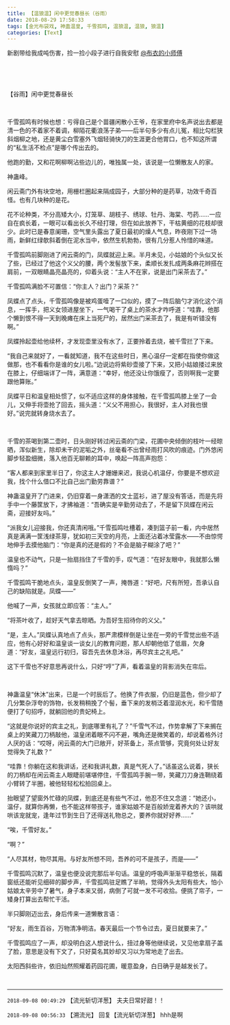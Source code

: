 ```yaml
---
title: 【温狼温】闲中更觉春昼长（谷雨）
date: 2018-08-29 17:58:33
tags: [金光布袋戏, 神蛊温皇, 千雪孤鸣, 温狼温, 温狼, 狼温]
categories: [Text]
---
```


<p dir="ltr"  >新剧带给我成吨伤害，捡一捡小段子进行自我安慰&nbsp;<a target="_blank" loftermentionblogid="500395376" href="http://www.lofter.com/mentionredirect.do?blogId=500395376"  >@布衣的小师傅</a>&nbsp;</p> 
<p dir="ltr"  >&nbsp;</p> 
<p dir="ltr"  >&nbsp;</p> 
<p dir="ltr"  >【谷雨】闲中更觉春昼长</p> 
<p dir="ltr"  >&nbsp;</p> 
<p dir="ltr"  >千雪孤鸣有时候也想：亏得自己是个苗疆闲散小王爷，在家里府中名声说出去都是清一色的不着家不着调，柳陌花衢浪荡子弟——后半句多少有点儿冤，相比勾栏狭斜烟柳之地，还是黄尘白雪塞外飞烟轻骑快刀的生涯更合他胃口，也不知这所谓的“私生活不检点”是哪个传出去的。</p> 
<p dir="ltr"  >他跑的勤，又和花啊柳啊沾些边儿的，唯独属一处，该说是一位懒散友人的家。</p> 
<p dir="ltr"  >神蛊峰。</p> 
<p dir="ltr"  >闲云斋门外有块空地，用栅栏圈起来隔成园子，大部分种的是药草，功效千奇百怪。也有几块种的是花。</p> 
<p dir="ltr"  >花不论种类，不分高矮大小，灯笼草、胡枝子、绣球、牡丹、海棠、芍药……一应自在疯长着，一眼可以看出长久不经打理，但在如此放养下，干枯黄细的花枝却很少。此时已是春意阑珊，空气里头露出了夏日最初的燥人气息，昨夜刚下过一场雨，新鲜红绿欹斜着倒在泥水当中，依然生机勃勃，很有几分惹人怜惜的味道。</p> 
<p dir="ltr"  >千雪孤鸣前脚刚进了闲云斋的门，凤蝶就迎上来。半月未见，小姑娘的个头似又长了些，已经过了他这个义父的腰，两个发髻放下来，柔顺长发扎成两条麻花辫搭在肩前，一双眼睛晶亮晶亮的，仰着头说：“主人不在家，说是出门采茶去了。”</p> 
<p dir="ltr"  >千雪孤鸣满脸不可置信：“你主人？出门？采茶？”</p> 
<p dir="ltr"  >凤蝶点了点头，千雪孤鸣像是被鸡蛋噎了一口似的，摸了一阵后脑勺才消化这个消息，一挥手，把义女领进屋坐下，一气喝干了桌上的茶水才咋呼道：“哇靠，他那个懒到恨不得一天到晚瘫在床上当死尸的，居然出门采茶去了，我是有听错没有啊。”</p> 
<p dir="ltr"  >凤蝶拎起壶给他续杯，才发现壶里没有水了，正要拎着去烧，被千雪拦了下来。</p> 
<p dir="ltr"  >“我自己来就好了，一看就知道，我不在这些时日，黑心温仔一定都在指使你做这做那，也不看看你是谁的女儿啦。”边说边将紫砂壶接了下来，又把小姑娘搂过来放在膝上，仔细端详了一阵，满意道：“幸好，他还没让你饿瘦了，否则啊我一定要跟他算账。”</p> 
<p dir="ltr"  >凤蝶平日和温皇相处惯了，似不适应这样的身体接触，在千雪孤鸣膝上坐了一会儿，又伸手将壶抢了回去，摇头道：“义父不用担心，我很好，主人对我也很好。”说完就转身烧水去了。</p> 
<p dir="ltr"  >&nbsp;</p> 
<p dir="ltr"  >千雪的茶喝到第二壶时，日头刚好转过闲云斋的门梁，花圃中央倾倒的枝叶一经晾晒，浑似新生，除却未干的泥垢之外，丝毫看不出曾经雨打风吹的痕迹。门外悠闲脚步轻盈细微，落入他百无聊赖的耳中，唤起一阵高声抱怨：</p> 
<p dir="ltr"  >“客人都来到家里半日了，你这主人才姗姗来迟，我说心机温仔，你要是不想欢迎我，找个什么借口不比自己出门勤劳靠谱？”</p> 
<p dir="ltr"  >神蛊温皇开了门进来，仍旧穿着一身潇洒的文士蓝衫，进了屋没有答话，而是先将手中一个藤筐放下，才拂袖道：“吾确实是辛勤劳动去了，不是留下凤蝶在闲云斋，迎接好友吗。”</p> 
<p dir="ltr"  >“派我女儿迎接我，你还真清闲哦。”千雪孤鸣吐槽着，凑到篮子前一看，内中居然真是满满一筐浅绿茶芽，犹如初三天空的月亮，上面还沾着冰莹露水——不由惊愕地伸手去摸他脑门：“你是真的还是假的？不会是脑子糊涂了吧？”</p> 
<p dir="ltr"  >温皇也不动气，只是一抬扇挡住了千雪的手，叹气道：“在好友眼中，我就那么懒惰吗？”</p> 
<p dir="ltr"  >千雪孤鸣干脆地点头，温皇反倒笑了一声，掩唇道：“好吧，尺有所短，吾承认自己的缺陷就是。凤蝶——”</p> 
<p dir="ltr"  >他喊了一声，女孩就立即应答：“主人。”</p> 
<p dir="ltr"  >“将茶叶收了，趁好天气拿去晾晒。为吾好生招待你的义父。”</p> 
<p dir="ltr"  >“是，主人。”凤蝶认真地点了点头，那严肃模样倒是让坐在一旁的千雪觉出些不适应，他有心好好和温皇谈一谈女儿的教育问题，那人却朝他低了低眉，欠身道：“好友，温皇远行初归，容吾先去休息沐浴，再尽宾主之礼吧。”</p> 
<p dir="ltr"  >这下千雪也不好意思再说什么，只好“哼”了声，看着温皇的背影消失在帘后。</p> 
<p dir="ltr"  >&nbsp;</p> 
<p dir="ltr"  >神蛊温皇“休沐”出来，已是一个时辰后了。他换了件衣服，仍旧是蓝色，但少却了几分繁杂浮夸的饰物，长发稍稍挽了个髻，垂下来的发梢泛着湿润水光，和千雪随便打了句招呼，就躺回他的贵妃椅上。</p> 
<p dir="ltr"  >“这就是你说好的宾主之礼，到底哪里有礼了？”千雪气不过，作势拿解了下来搁在桌上的笑藏刀刀柄敲他，温皇闭着眼不闪不避，嘴角还是微笑着的，却说着格外讨人厌的话：“哎呀，闲云斋的大门已敞开，好茶备上，茶点管够，究竟何处让好友觉得失了礼数？”</p> 
<p dir="ltr"  >“哇靠！你躺在这和我讲话，还和我讲礼数，真是气死人了。”话虽这么说着，狭长的刀柄却在闲云斋主人眼睫前堪堪停住，千雪孤鸣手腕一带，笑藏刀刀身连鞘绕着小臂转了半圈，被他轻轻松松拍回桌上。</p> 
<p dir="ltr"  >抬眼望了望窗外忙碌的凤蝶，到底还是有些气不过，他忍不住又念道：“她还小，温仔，就算你再懒，也不能这样带孩子，谁家姑娘不是百般娇宠着养大的？该哄就哄该宠就宠，逢年过节到生日了还得送礼物总之，要养你就好好养……”</p> 
<p dir="ltr"  >“唉，千雪好友。”</p> 
<p dir="ltr"  >“啊？”</p> 
<p dir="ltr"  >“人尽其材，物尽其用。与好友所想不同，吾养的可不是孩子，而是——”</p> 
<p dir="ltr"  >千雪孤鸣沉默了，温皇也便没说完那后半句话。温皇的呼吸声渐渐平稳悠长，隔着窗纸还能听见细碎的脚步声，千雪孤鸣驻足瞧了半晌，觉得外头太阳有些大，怕小姑娘太辛劳中了暑气，身子本来又弱，病倒了可就一发不可收拾。便挑了帘子，一矮身打算出去帮忙干活。</p> 
<p dir="ltr"  >半只脚刚迈出去，身后传来一道懒散言语：</p> 
<p dir="ltr"  >“好友，雨生百谷，万物清净明洁。春天最后一个节令过去，夏日就要来了。”</p> 
<p dir="ltr"  >千雪孤鸣应了一声，却没明白这人想说什么，扭过身等他继续说，又见他拿扇子盖了脸，意思是没有下文了，只好莫名其妙却又习以为常地走了出去。</p> 
<p dir="ltr"  >太阳西斜些许，依旧灿然照耀着药园花圃，暖意盈身，白日确乎是越发长了。</p> 
<p dir="ltr"  >&nbsp;</p>

<!-- more -->

---

`2018-09-08 00:49:29` 【流光斩切洋葱】 夫夫日常好甜！！

`2018-09-08 00:56:33` 【溯流光】 回复【流光斩切洋葱】 hhh是啊
